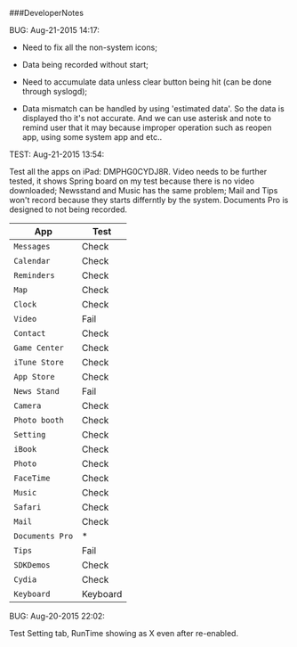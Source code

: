 ###DeveloperNotes

BUG: Aug-21-2015 14:17: 

- Need to fix all the non-system icons;
                          
- Data being recorded without start; 
                          
- Need to accumulate data unless clear button being hit (can be done through syslogd);

- Data mismatch can be handled by using 'estimated data'. So the data is displayed tho it's not accurate. And we can use asterisk and note to remind user that it may because improper operation such as reopen app, using some system app and etc..



TEST: Aug-21-2015 13:54: 

Test all the apps on iPad: DMPHG0CYDJ8R. Video needs to be further tested, it shows Spring board on my test because there is no video downloaded; Newsstand and Music has the same problem; Mail and Tips won't record because they starts differntly by the system. Documents Pro is designed to not being recorded. 
      
| App     | Test |
| ------- | ---- |
| `Messages`| Check|
| `Calendar`| Check|
| `Reminders`| Check|
| `Map`     | Check|
| `Clock`   | Check|
| `Video` | Fail|
|`Contact`|Check|
|`Game Center`|Check|
|`iTune Store`|Check|
|`App Store`|Check|
|`News Stand`|Fail|
|`Camera`|Check|
|`Photo booth`|Check|
|`Setting`|Check|
|`iBook`|Check|
|`Photo`|Check|
|`FaceTime`|Check|
|`Music`|Check|
|`Safari`|Check|
|`Mail`|Check|
|`Documents Pro`|*|
|`Tips`|Fail|
|`SDKDemos`|Check|
|`Cydia`|Check|
|`Keyboard`|Keyboard|



      

BUG: Aug-20-2015 22:02: 

Test Setting tab, RunTime showing as X even after re-enabled. 
